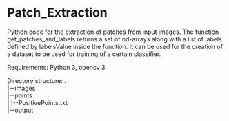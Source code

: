# Patch_Extraction

Python code for the extraction of patches from input images.
The function get_patches_and_labels returns a set of nd-arrays along with a list of labels defined by labelsValue inside the function.
It can be used for the creation of a dataset to be used for training of a certain classifier.

Requirements: Python 3, opencv 3

Directory structure:
.  
|--images  
|--points  
|    |--PositivePoints.txt  
|--output

